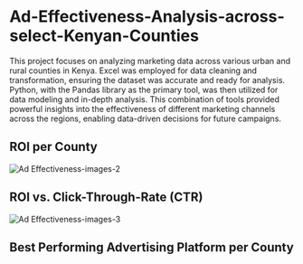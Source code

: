 # Ad-Effectiveness-Analysis-across-select-Kenyan-Counties

This project focuses on analyzing marketing data across various urban and rural counties in Kenya. Excel was employed for data cleaning and transformation, ensuring the dataset was accurate and ready for analysis. Python, with the Pandas library as the primary tool, was then utilized for data modeling and in-depth analysis. This combination of tools provided powerful insights into the effectiveness of different marketing channels across the regions, enabling data-driven decisions for future campaigns.

## ROI per County

![Ad Effectiveness-images-2](https://github.com/user-attachments/assets/864bcee7-4176-42c4-afb9-b027c942cac9)

## ROI vs. Click-Through-Rate (CTR)

![Ad Effectiveness-images-3](https://github.com/user-attachments/assets/8b82f27d-d030-4b71-ba3c-55c4ae9191e4)

## Best Performing Advertising Platform per County
